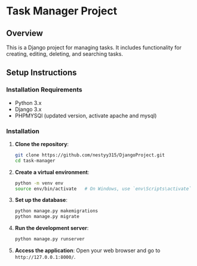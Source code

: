 # Task Manager Project

## Overview
This is a Django project for managing tasks. It includes functionality for creating, editing, deleting, and searching tasks.

## Setup Instructions

### Installation Requirements
- Python 3.x
- Django 3.x
- PHPMYSQl (updated version, activate apache and mysql)



### Installation

1. **Clone the repository**:
    ```bash
    git clone https://github.com/nestyy315/DjangoProject.git
    cd task-manager
    ```

2. **Create a virtual environment**:
    ```bash
    python -m venv env
    source env/bin/activate   # On Windows, use `env\Scripts\activate`
    ```

3. **Set up the database**:
    ```bash
    python manage.py makemigrations
    python manage.py migrate
    ```

4. **Run the development server**:
    ```bash
    python manage.py runserver
    ```

5. **Access the application**:
    Open your web browser and go to `http://127.0.0.1:8000/`.



